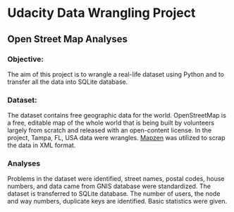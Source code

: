 # Udacity Data Wrangling Project
## Open Street Map Analyses

### Objective:
  The aim of this project is to wrangle a real-life dataset using Python and to transfer all the data into SQLite database.


### Dataset:
  The dataset contains free geographic data for the world. OpenStreetMap is a free, editable map of the whole world that is being built by volunteers largely from scratch and released with an open-content license. In the project, Tampa, FL, USA data were wrangles. [Mapzen](https://mapzen.com/data/metro-extracts/metro/tampa_florida/) was utilized to scrap the data in XML format.

### Analyses
  Problems in the dataset were identified, street names, postal codes, house numbers, and data came from GNIS database were standardized. The dataset is transferred to SQLite database. The number of users, the node and way numbers, duplicate keys are identified. Basic statistics were given.
